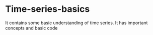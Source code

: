 # Time-series-basics

It contains some basic understanding of time series. It has important concepts and basic code
